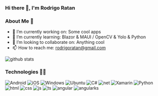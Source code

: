 
### Hi there 👋, I'm Rodrigo Ratan

### About Me 👦
- 🔭 I’m currently working on: Some cool apps
- 🌱 I’m currently learning: Blazor & MAUI / OpenCV & Yolo & Python
- 👯 I’m looking to collaborate on: Anything cool
- 📫 How to reach me: rodrigoratan@gmail.com

![github stats](https://github-readme-stats.vercel.app/api?username=rodrigoratan&show_icons=true&count_private=true&theme=dark)


### Technologies 👨‍💻
<img alt="Android" src="https://img.shields.io/badge/Android-3DDC84?style=for-the-badge&logo=android&logoColor=white"/> <img alt="iOS" src="https://img.shields.io/badge/iOS-000000?style=for-the-badge&logo=ios&logoColor=white"/> <img alt="Windows" src="https://img.shields.io/badge/Windows-0078D6?style=for-the-badge&logo=windows&logoColor=white"/> <img alt="Ubuntu" src="https://img.shields.io/badge/Ubuntu-E95420?style=for-the-badge&logo=ubuntu&logoColor=white"/>
<img alt="C#" src="https://img.shields.io/badge/C%23-239120?style=for-the-badge&logo=c-sharp&logoColor=white"/> <img alt="net" src="https://img.shields.io/badge/.NET-5C2D91?style=for-the-badge&logo=.net&logoColor=white"/> <img alt="Xamarin" src="https://img.shields.io/badge/Xamarin-3498DB?style=for-the-badge&logo=xamarin&logoColor=white"/>
<img alt="Python" src="https://img.shields.io/badge/Python-3776AB?style=for-the-badge&logo=python&logoColor=white"/> <img alt="html" src="https://img.shields.io/badge/HTML-239120?style=for-the-badge&logo=html5&logoColor=white"/> <img alt="css" src="https://img.shields.io/badge/CSS-239120?&style=for-the-badge&logo=css3&logoColor=white"/> <img alt="js" src="https://img.shields.io/badge/JavaScript-F7DF1E?style=for-the-badge&logo=javascript&logoColor=black"/> <img alt="ts" src="https://img.shields.io/badge/TypeScript-007ACC?style=for-the-badge&logo=typescript&logoColor=white"/> <img alt="angular" src="https://img.shields.io/badge/Angular-DD0031?style=for-the-badge&logo=angular&logoColor=white"/> <img alt="angularks" src="https://img.shields.io/badge/AngularJS-E23237?style=for-the-badge&logo=angularjs&logoColor=white"/>

